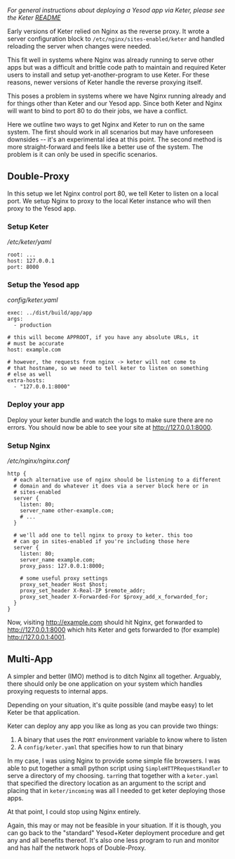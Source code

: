 *For general instructions about deploying a Yesod app via Keter, please see the Keter [README][]*

[README]: https://github.com/snoyberg/keter/blob/master/README.md

Early versions of Keter relied on Nginx as the reverse proxy. It wrote a server configuration block to `/etc/nginx/sites-enabled/keter` and handled reloading the server when changes were needed.

This fit well in systems where Nginx was already running to serve other apps but was a difficult and brittle code path to maintain and required Keter users to install and setup yet-another-program to use Keter. For these reasons, newer versions of Keter handle the reverse proxying itself.

This poses a problem in systems where we have Nginx running already and for things other than Keter and our Yesod app. Since both Keter and Nginx will want to bind to port 80 to do their jobs, we have a conflict.

Here we outline two ways to get Nginx and Keter to run on the same system. The first should work in all scenarios but may have unforeseen downsides -- it's an experimental idea at this point. The second method is more straight-forward and feels like a better use of the system. The problem is it can only be used in specific scenarios.

## Double-Proxy

In this setup we let Nginx control port 80, we tell Keter to listen on a local port. We setup Nginx to proxy to the local Keter instance who will then proxy to the Yesod app.

### Setup Keter

*/etc/keter/yaml*

~~~ { .yaml }
root: ...
host: 127.0.0.1
port: 8000
~~~

### Setup the Yesod app

*config/keter.yaml*

~~~ { .yaml }
exec: ../dist/build/app/app
args:
  - production

# this will become APPROOT, if you have any absolute URLs, it 
# must be accurate
host: example.com

# however, the requests from nginx -> keter will not come to 
# that hostname, so we need to tell keter to listen on something 
# else as well
extra-hosts:
  - "127.0.0.1:8000"
~~~

### Deploy your app

Deploy your keter bundle and watch the logs to make sure there are no errors. You should now be able to see your site at http://127.0.0.1:8000.

### Setup Nginx

*/etc/nginx/nginx.conf*

~~~
http {
  # each alternative use of nginx should be listening to a different
  # domain and do whatever it does via a server block here or in 
  # sites-enabled
  server {
    listen: 80;
    server_name other-example.com;
    # ...
  }

  # we'll add one to tell nginx to proxy to keter. this too
  # can go in sites-enabled if you're including those here
  server {
    listen: 80;
    server_name example.com;
    proxy_pass: 127.0.0.1:8000;
    
    # some useful proxy settings
    proxy_set_header Host $host;
    proxy_set_header X-Real-IP $remote_addr;
    proxy_set_header X-Forwarded-For $proxy_add_x_forwarded_for;
  }
}
~~~

Now, visiting http://example.com should hit Nginx, get forwarded to http://127.0.0.1:8000 which hits Keter and gets forwarded to (for example) http://127.0.0.1:4001.

## Multi-App

A simpler and better (IMO) method is to ditch Nginx all together. Arguably, there should only be one application on your system which handles proxying requests to internal apps.

Depending on your situation, it's quite possible (and maybe easy) to let Keter be that application.

Keter can deploy any app you like as long as you can provide two things:

1. A binary that uses the `PORT` environment variable to know where to listen
2. A `config/keter.yaml` that specifies how to run that binary

In my case, I was using Nginx to provide some simple file browsers. I was able to put together a small python script using `SimpleHTTPRequestHandler` to serve a directory of my choosing. `tar`ring that together with a `keter.yaml` that specified the directory location as an argument to the script and placing that in `keter/incoming` was all I needed to get keter deploying those apps.

At that point, I could stop using Nginx entirely.

Again, this may or may not be feasible in your situation. If it is though, you can go back to the "standard" Yesod+Keter deployment procedure and get any and all benefits thereof. It's also one less program to run and monitor and has half the network hops of Double-Proxy.